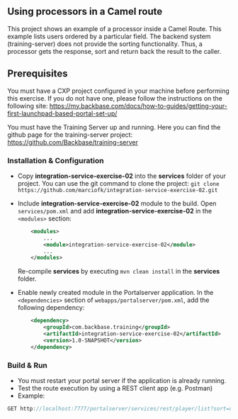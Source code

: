 ## Using processors in a Camel route
This project shows an example of a processor inside a Camel Route. This example lists users ordered by a particular field. 
The backend system (training-server) does not provide the sorting functionality. Thus, a processor gets the response, sort and return back the result to the caller.

## Prerequisites
You must have a CXP project configured in your machine before performing this exercise. If you do not have one, please follow the instructions on the following site: https://my.backbase.com/docs/how-to-guides/getting-your-first-launchpad-based-portal-set-up/

You must have the Training Server up and running. Here you can find the github page for the training-server project: https://github.com/Backbase/training-server

### Installation & Configuration

- Copy **integration-service-exercise-02** into the **services** folder of your project. You can use the git command to clone the project: ```git clone https://github.com/marciofk/integration-service-exercise-02.git```

- Include **integration-service-exercise-02** module to the build.  Open `services/pom.xml` and add **integration-service-exercise-02** in the `<modules>` section: 
	```xml
	    <modules>
	        ...	    
	        <module>integration-service-exercise-02</module>
	        ...
	    </modules>
	```	
	Re-compile **services** by executing `mvn clean install` in the **services** folder.
	
- Enable newly created module in the Portalserver application. In the `<dependencies>` section of `webapps/portalserver/pom.xml`, add the following dependency:

	```xml
	    <dependency>
	        <groupId>com.backbase.training</groupId>
	        <artifactId>integration-service-exercise-02</artifactId>
	        <version>1.0-SNAPSHOT</version>
	    </dependency>
	```

### Build & Run

- You must restart your portal server if the application is already running. 
- Test the route execution by using a REST client app (e.g. Postman)
- Example:

```javascript
GET http://localhost:7777/portalserver/services/rest/player/list?sort=username
``` 


 






